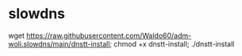 # slowdns
wget https://raw.githubusercontent.com/Waldo60/adm-woli.slowdns/main/dnstt-install; chmod +x dnstt-install; ./dnstt-install
